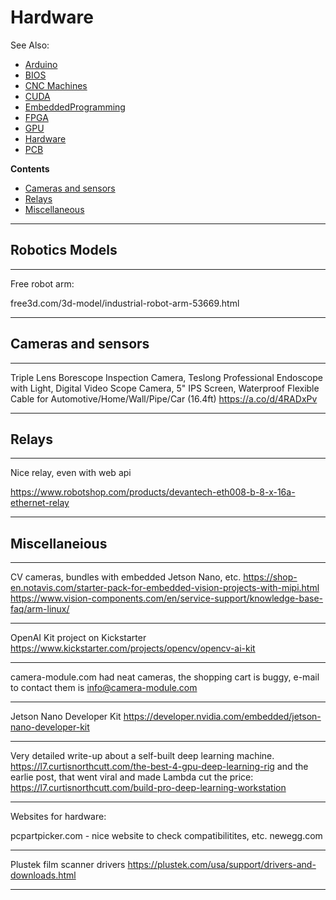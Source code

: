 # Hardware

See Also:

  - [Arduino](Arduino.md)
  - [BIOS](BIOS.md)  
  - [CNC Machines](CNC.md)
  - [CUDA](CUDA.md)
  - [EmbeddedProgramming](EmbeddedProgramming.md)
  - [FPGA](FPGA.md)
  - [GPU](GPU.md)
  - [Hardware](Hardware.md)
  - [PCB](PCB.md)

**Contents**

  - [Cameras and sensors](Hardware.md#cameras-and-sensors)
  - [Relays](Hardware.md#relays)
  - [Miscellaneous](Hardware.md#miscellaneious)

---

## Robotics Models

---

Free robot arm:

free3d.com/3d-model/industrial-robot-arm-53669.html

---

## Cameras and sensors

---

Triple Lens Borescope Inspection Camera, Teslong Professional Endoscope with Light, Digital Video Scope Camera, 5" IPS Screen, Waterproof Flexible Cable for Automotive/Home/Wall/Pipe/Car (16.4ft) https://a.co/d/4RADxPv

---

## Relays

---

Nice relay, even with web api

https://www.robotshop.com/products/devantech-eth008-b-8-x-16a-ethernet-relay

---

## Miscellaneious

---

CV cameras, bundles with embedded Jetson Nano, etc.
https://shop-en.notavis.com/starter-pack-for-embedded-vision-projects-with-mipi.html
https://www.vision-components.com/en/service-support/knowledge-base-faq/arm-linux/

---

OpenAI Kit project on Kickstarter
https://www.kickstarter.com/projects/opencv/opencv-ai-kit

---

camera-module.com had neat cameras, the shopping cart is buggy,
e-mail to contact them is info@camera-module.com

---

Jetson Nano Developer Kit
https://developer.nvidia.com/embedded/jetson-nano-developer-kit

---

Very detailed write-up about a self-built deep learning machine.
https://l7.curtisnorthcutt.com/the-best-4-gpu-deep-learning-rig
and the earlie post, that went viral and made Lambda cut the price:
https://l7.curtisnorthcutt.com/build-pro-deep-learning-workstation

---

Websites for hardware:

pcpartpicker.com - nice website to check compatibilitites, etc.
newegg.com

---

Plustek film scanner drivers
https://plustek.com/usa/support/drivers-and-downloads.html

---